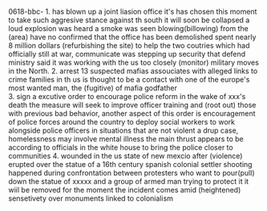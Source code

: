 0618-bbc-
1.
has blown up
a joint liasion office
it's has chosen this moment to take such aggresive stance against th south
it will soon be collapsed
a loud explosion was heard
a smoke was seen blowing(billowing) from the (area)
have no confirmed that the office has been demolished
spent nearly 8 million dollars (refurbishing the site) to help the two coutries which had officially still at war, communicate
was stepping up security that defend ministry said it was working with the us too closely (monitor) military moves in the North.
2.
arrest 13 suspected mafias assouciates with alleged links to crime families in th us
is thought to be a contact with one of the europe's most wanted man, the (fugitive) of mafia godfather  
3.
sign a excutive order to encourage police reform in the wake of xxx's death
the measure will seek to improve officer training and (root out) those with previous bad behavior,
another aspect of this order is encouragement of police forces around the country to deploy social workers to work alongside police officers in situations that are not violent
a drup case, homelessness
may involve mental illness
the main thrust appears to be according to officials in the white house to bring the police closer to communities
4.
wounded in the us state of new mexcio
after (violence) erupted over the statue of a 16th century spanish colonial settler
shooting happened during confrontation between protesters who want to pour(pull) down the statue of xxxxx and
a group of armed man trying to protect it
it wiil be removed for the moment the incident comes amid (heightened) sensetivety over monuments linked to colonialism
